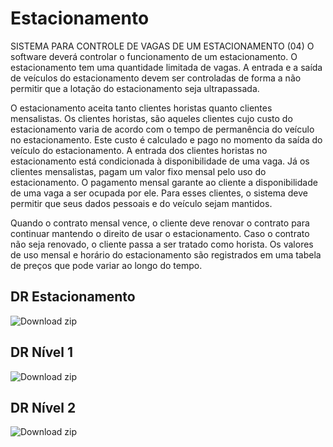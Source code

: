 # Estacionamento
SISTEMA PARA CONTROLE DE VAGAS DE UM ESTACIONAMENTO (04) O software deverá controlar o funcionamento de um estacionamento. O estacionamento tem uma quantidade limitada de vagas. A entrada e a saída de veículos do estacionamento devem ser controladas de forma a não permitir que a lotação do estacionamento seja ultrapassada. 

O estacionamento aceita tanto clientes horistas quanto clientes mensalistas. Os clientes horistas, são aqueles clientes cujo custo do estacionamento varia de acordo com o tempo de permanência do veículo no estacionamento. Este custo é calculado e pago no momento da saída do veículo do estacionamento. A entrada dos clientes horistas no estacionamento está condicionada à disponibilidade de uma vaga. Já os clientes mensalistas, pagam um valor fixo mensal pelo uso do estacionamento. O pagamento mensal garante ao cliente a disponibilidade de uma vaga a ser ocupada por ele. Para esses clientes, o sistema deve permitir que seus dados pessoais e do veículo sejam mantidos. 

Quando o contrato mensal vence, o cliente deve renovar o contrato para continuar mantendo o direito de usar o estacionamento. Caso o contrato não seja renovado, o cliente passa a ser tratado como horista. Os valores de uso mensal e horário do estacionamento são registrados em uma tabela de preços que pode variar ao longo do tempo.  

## DR Estacionamento
<img src="https://i.ibb.co/dPNkgnC/image.png" alt="Download zip" border="0">
 
## DR Nível 1
<img src="https://i.ibb.co/yfdhNK2/image.png" alt="Download zip" border="0">

## DR Nível 2
<img src="https://i.ibb.co/1JzCkXv/image.png" alt="Download zip" border="0">
